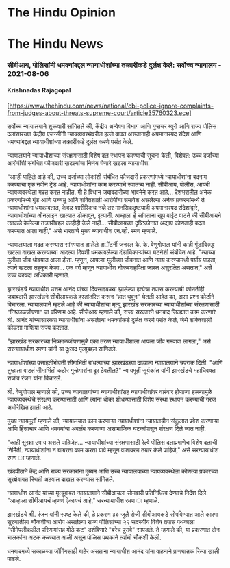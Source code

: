 # The Hindu Opinion


# The Hindu News

### सीबीआय, पोलिसांनी धमक्यांबद्दल न्यायाधीशांच्या तक्रारींकडे दुर्लक्ष केले: सर्वोच्च न्यायालय - 2021-08-06
#### Krishnadas Rajagopal
[https://www.thehindu.com/news/national/cbi-police-ignore-complaints-from-judges-about-threats-supreme-court/article35760323.ece]

सर्वोच्च न्यायालयाने शुक्रवारी सांगितले की, केंद्रीय अन्वेषण विभाग आणि गुप्तचर ब्युरो आणि राज्य पोलिस दलांसारख्या केंद्रीय एजन्सींनी न्यायव्यवस्थेवरील हल्ले वाढत असतानाही अपमानास्पद संदेश आणि धमक्यांबद्दल न्यायाधीशांच्या तक्रारींकडे दुर्लक्ष करणे पसंत केले.

न्यायालयाने न्यायाधीशांच्या संरक्षणासाठी विशेष दल स्थापन करण्याची सूचना केली, विशेषत: उच्च दर्जाच्या आरोपींशी संबंधित फौजदारी खटल्यांचा निर्णय घेणारे खटला न्यायाधीश.

"आम्ही पाहिले आहे की, उच्च दर्जाच्या लोकांशी संबंधित फौजदारी प्रकरणांमध्ये न्यायाधीशांना बदनाम करण्याचा एक नवीन ट्रेंड आहे. न्यायाधीशांना काम करण्याचे स्वातंत्र्य नाही. सीबीआय, पोलीस, आयबी न्यायव्यवस्थेला मदत करत नाहीत. मी हे विधान जबाबदारीच्या भावनेने करत आहे... देशभरातील अनेक प्रकरणांमध्ये गुंड आणि उच्चभ्रू आणि शक्तिशाली आरोपींचा समावेश असलेल्या अनेक प्रकरणांमध्ये ते न्यायाधीशांना धमकावतात, केवळ शारीरिकच नव्हे तर मानसिकदृष्ट्याही अपमानास्पद संदेशांद्वारे, न्यायाधीशांच्या ऑनलाइन खात्यात डोकावून, इत्यादी. आम्हाला हे सांगताना खूप वाईट वाटते की सीबीआयने त्याकडे केलेल्या तक्रारींबद्दल काहीही केले नाही... सीबीआयच्या दृष्टिकोनात अद्याप कोणताही बदल करण्यात आला नाही," असे भारताचे मुख्य न्यायाधीश एन.व्ही. रमण म्हणाले.

न्यायालयाला मदत करण्यास सांगण्यात आलेले अॅटर्नी जनरल के. के. वेणुगोपाल यांनी काही गुंडांविरुद्ध खटला दाखल करण्याच्या आदल्या दिवशी धमकावलेल्या दंडाधिकाऱ्यांच्या घटनेशी संबंधित आहे. "त्याच्या मुलीचा जीव धोक्यात आला होता. म्हणून, आपल्या मुलीच्या जीवनात आणि न्याय करण्यामध्ये पर्याय पाहता, त्याने खटला तहकूब केला... एक वर्ग म्हणून न्यायाधीश नोकरशहांपेक्षा जास्त असुरक्षित असतात," असे उच्च कायदा अधिकारी म्हणाले.

झारखंडचे न्यायाधीश उत्तम आनंद यांच्या दिवसाढवळ्या झालेल्या हत्येचा तपास करण्याची कोणतीही जबाबदारी झारखंडने सीबीआयकडे हस्तांतरित करून "हात धुवून" घेतली आहेत का, असा प्रश्न कोर्टाने विचारला. न्यायालयाने म्हटले आहे की न्यायाधीशांचा मृत्यू झारखंड सरकारच्या न्यायाधीशांच्या संरक्षणासाठी "निष्काळजीपणा" चा परिणाम आहे. सीजेआय म्हणाले की, राज्य सरकारने धनबाद जिल्ह्यात काम करणारे श्री. आनंद यांच्यासारख्या न्यायाधीशांना असलेल्या धमक्यांकडे दुर्लक्ष करणे पसंत केले, जेथे शक्तिशाली कोळसा माफिया राज्य करतात.

"झारखंड सरकारच्या निष्काळजीपणामुळे एका तरुण न्यायाधीशाला आपला जीव गमवावा लागला," असे सरन्यायाधीश रमणा यांनी या दुःखद मृत्यूबद्दल सांगितले.

न्यायाधीशांच्या वसाहतींभोवती सीमाभिंती बांधल्याच्या झारखंडच्या दाव्याला न्यायालयाने चपराक दिली. "आणि तुम्हाला वाटतं सीमाभिंती कठोर गुन्हेगारांना दूर ठेवतील?" न्यायमूर्ती सूर्यकांत यांनी झारखंडचे महाधिवक्ता राजीव रंजन यांना विचारले.

श्री. वेणुगोपाल म्हणाले की, उच्च न्यायालयांच्या न्यायाधीशांसह न्यायाधीशांवर वारंवार होणाऱ्या हल्ल्यामुळे न्यायव्यवस्थेचे संरक्षण करण्यासाठी आणि त्यांना धोका शोधण्यासाठी विशेष संस्था स्थापन करण्याची गरज अधोरेखित झाली आहे.

मुख्य न्यायमूर्ती म्हणाले की, न्यायालयात काम करणाऱ्या न्यायाधीशांना न्यायालयीन संकुलात प्रवेश करणाऱ्या आणि हिंसाचार आणि धमक्यांचा अवलंब करणाऱ्या असामाजिक घटकांपासून संरक्षण दिले जात नाही.

"काही सुरक्षा उपाय असले पाहिजेत... न्यायाधीशांच्या संरक्षणासाठी रेल्वे पोलिस दलाप्रमाणेच विशेष दलाची निर्मिती. न्यायाधीशांना न घाबरता काम करता यावे म्हणून वातावरण तयार केले पाहिजे," असे सरन्यायाधीश रमण ा म्हणाले.

खंडपीठाने केंद्र आणि राज्य सरकारांना दुय्यम आणि उच्च न्यायालयाच्या न्यायव्यवस्थेला कोणत्या प्रकारच्या सुरक्षेबाबत स्थिती अहवाल दाखल करण्यास सांगितले.

न्यायाधीश आनंद यांच्या मृत्यूबाबत न्यायालयाने सीबीआयला सोमवारी प्रतिनिधित्व देण्याचे निर्देश दिले. "आम्हाला सीबीआयचं म्हणणं ऐकायचं आहे," सरन्यायाधीश रमण ा म्हणाले.

झारखंडचे श्री. रंजन यांनी स्पष्ट केले की, हे प्रकरण ३० जुलै रोजी सीबीआयकडे सोपविण्यात आले कारण सुरुवातीला चौकशीचा आरोप असलेल्या राज्य पोलिसांच्या २२ सदस्यीय विशेष तपास पथकाला "सीमेपलीकडील परिणामांसह मोठे कट" दर्शविणारे "बरेच पुरावे" सापडले. ते म्हणाले की, या प्रकरणात दोन चालकांना अटक करण्यात आली असून पोलिस पथकाने त्यांची चौकशी केली.

धनबादमध्ये सकाळच्या जॉगिंगसाठी बाहेर असताना न्यायाधीश आनंद यांना वाहनाने प्राणघातक रित्या खाली पाडले.
